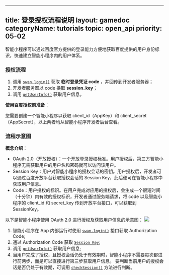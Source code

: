 
---
title: 登录授权流程说明
layout: gamedoc
categoryName: tutorials
topic: open_api
priority: 05-02
---


智能小程序可以通过百度官方提供的登录能力方便地获取百度提供的用户身份标识，快速建立智能小程序内的用户体系。

### 授权流程

1. 调用 [`swan.login()`](/game/api/openApi/login/#swan-login) 获取 **临时登录凭证 code** ，并回传到开发者服务器；
2. 开发者服务器以 code 换取 **session_key**；
3. 调用 [`getUserInfo()`](/game/api/openApi/openData/#swan-getUserInfo) 获取用户信息。

**使用百度授权前准备**：

您需要创建一个智能小程序以获取 client\_id（AppKey）和 client\_secret（AppSecret），以上两者均从智能小程序开发者后台查看。

### 流程示意图

**概念介绍**：
* OAuth 2.0（开放授权）：一个开放登录授权标准。用户授权后，第三方智能小程序无需获取用户的用户名和密码就可以访问该用户。
* Session Key：用户对智能小程序的授权会话的密钥。用户授权后，开发者可以通过百度开放平台获取授权会话的 Session Key，此后便可在智能小程序中获取用户信息。
* Code：用户授权的标识。在用户完成对应用的授权后，会生成一个很短时间（十分钟）内有效的授权标识，开发者通过服务端请求，将 code 以及智能小程序的 client\_id 和 secret\_key 传到开放平台接口，可以获取到 SessionKey。

以下是智能小程序使用 OAuth 2.0 进行授权及获取用户信息的示意图：
![](/img/game/tutorial/oauth.png)

1. 智能小程序在 App 内部运行时使用 [`swan.login()`](/game/api/openApi/login/#swan-login) 接口获取 Authorization Code;
2. 通过 Authorization Code 获取 [`Session Key`](/game/api/openApi/login/#Session-Key);
3. 调用 [`getUserInfo()`](/game/api/openApi/openData/#swan-getUserInfo) 获取用户信息;
4. 当用户完成了授权，且授权会话仍处于有效期时，智能小程序不需要每次都进行前两步，而是可以直接进行第三步获取用户信息。
要判断当前用户的授权会话是否仍处于有效期，可调用 [`checkSession()`](/game/api/openApi/login/#swan-checkSession) 方法进行判断。